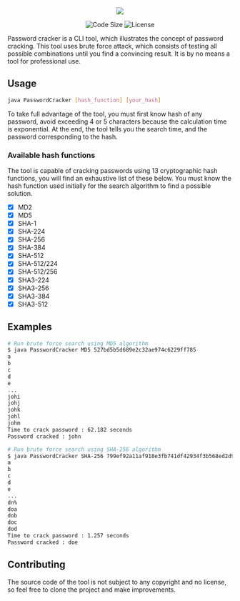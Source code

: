<div align="center">
  <img src="https://github.com/user-attachments/assets/8867c60a-bf8c-464d-bb25-1e78f1d049d9" />
</div>

<div align="center">

![Code Size](https://img.shields.io/github/languages/code-size/julienbenac/password-cracker?style=for-the-badge&colorA=4c566a&colorB=ebcb8b&logo=github&logoColor=white)
![License](https://img.shields.io/github/license/julienbenac/password-cracker?style=for-the-badge&colorA=4c566a&colorB=a3be8c)

</div>

Password cracker is a CLI tool, which illustrates the concept of password cracking. This tool uses brute force attack, which consists of testing all possible combinations until you find a convincing result. It is by no means a tool for professional use.

## Usage

```bash
java PasswordCracker [hash_function] [your_hash]
```

To take full advantage of the tool, you must first know hash of any password, avoid exceeding 4 or 5 characters because the calculation time is exponential. At the end, the tool tells you the search time, and the password corresponding to the hash.

### Available hash functions

The tool is capable of cracking passwords using 13 cryptographic hash functions, you will find an exhaustive list of these below. You must know the hash function used initially for the search algorithm to find a possible solution.

-   [x] MD2
-   [x] MD5
-   [x] SHA-1
-   [x] SHA-224
-   [x] SHA-256
-   [x] SHA-384
-   [x] SHA-512
-   [x] SHA-512/224
-   [x] SHA-512/256
-   [x] SHA3-224
-   [x] SHA3-256
-   [x] SHA3-384
-   [x] SHA3-512

## Examples

```bash
# Run brute force search using MD5 algorithm
$ java PasswordCracker MD5 527bd5b5d689e2c32ae974c6229ff785
a
b
c
d
e
...
johi
johj
johk
johl
johm
Time to crack password : 62.182 seconds
Password cracked : john
```

```bash
# Run brute force search using SHA-256 algorithm
$ java PasswordCracker SHA-256 799ef92a11af918e3fb741df42934f3b568ed2d93ac1df74f1b8d41a27932a6f
a
b
c
d
e
...
dn%
doa
dob
doc
dod
Time to crack password : 1.257 seconds
Password cracked : doe
```

## Contributing

The source code of the tool is not subject to any copyright and no license, so feel free to clone the project and make improvements.
